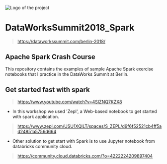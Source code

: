 
![Logo of the project](https://github.com/vivek-bombatkar/DataWorksSummit2018_Spark/blob/master/spark.JPG)

# DataWorksSummit2018_Spark
> https://dataworkssummit.com/berlin-2018/


## Apache Spark Crash Course

This repository contains the examples of sample Apache Spark exercise notebooks that I practice in the DataWorks Summit at Berlin.

## Get started fast with spark
> https://www.youtube.com/watch?v=4SIZNQ7KZX8


- In this workshop we used 'Zepl', a Web-based notebook to get started with spark application. 
> https://www.zepl.com/USU1XQILT/spaces/S_ZEPL/d9f6f52521cb4ff5ad24851a5756d664

- Other solution to get start with Spark is to use Jupyter notebook from databricks community cloud.
> https://community.cloud.databricks.com/?o=4222224209897404

